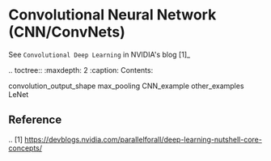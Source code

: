 Convolutional Neural Network (CNN/ConvNets)
===========================================


See ``Convolutional Deep Learning`` in NVIDIA's blog [1]_

.. toctree::
   :maxdepth: 2
   :caption: Contents:

   convolution_output_shape
   max_pooling
   CNN_example
   other_examples
   LeNet

Reference
---------

.. [1] https://devblogs.nvidia.com/parallelforall/deep-learning-nutshell-core-concepts/

